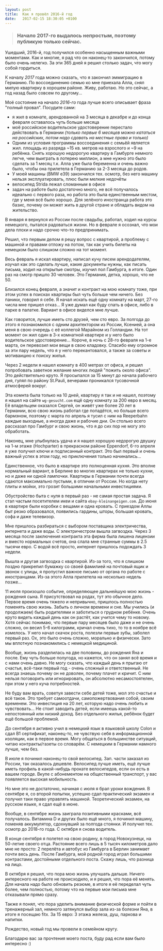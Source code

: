 ```yaml
---
layout: post
title:  Как я провёл 2016-й год
date:   2017-02-15 18:30:05 +0100
---
```


> ### Начало 2017-го выдалось непростым, поэтому публикую только сейчас.

Ушедший, 2016-й, год получился особенно насыщенным важными моментами. Как и многие, я рад что
он наконец-то закончился, потому было очень нелегко. За эти 365 дней я решил столько задач,
что могу собой гордиться.

К началу *2017* года можно сказать, что я закончил эммиграцию в Германию. По воссоединению семью ко мне
приехала Алла, снял милую квартирку в хорошем районе. Живу, работаю. Но это сейчас, а год назад было
совсем по другому...

Моё состояние на начало *2016-го* года лучше всего описывает фраза "полный провал". Посудите сами:
* я жил в комнате, арендованной на 3 месяца в декабре и до конца февраля оставалось чуть больше месяца
* моё российское водительское удостоверение перестало действовать в Германии
*(только первые 6 месяцев можно кататься на российских, потом надо сдавать на местные права и только)*
* Одним из условия программы воссоединения с семьёй является жил. площадь из разряда ~15 кв.
метров на взрослого и ~9 на ребёнка. Снять хорошую недорогую квартиру в Гамбурге немного
легче, чем выиграть в лотерею миллион, а мне нужно это было сделать за 1 месяц т.к. Алла уже была
беременна и очень важно было, чтобы она прилетела в Германию за 2-3 месяца до родов.
* У моей машины (BMW e39) закончился тех. осмотр, без него машину нельзя эксплуатировать, плюс были
мелкие недочёты
* велосипед Strida лежал сломанным в офисе
* задач на работе было достаточно много, не всё получалось идеально с первого раза, но работа
это была единственным местом, где у меня всё было хорошо. Для зелёного иностранца работа это базис,
почему он может жить в другой стране и обладать видом на жительство.

В января я вернулся из России после свадьбы, работал, ходил на курсы немецкого, пытался радоваться жизни.
Но в феврале я осознал, что мои дела плохи и надо срочно что-то предпринимать.

Решил, что первым делом я решу вопрос с квартирой, а проблему с машиной и правами отложу на потом,
так как учить билеты на немецком было слишком сложно на тот момент.

Весь февраль я искал квартиру, написал кучу писем арендодателям, изучал как это сделать лучше,
какие документы нужны, как писать письма, ходил на открытые смотры, изучил пол Гамбурга, в итоге.
Один раз на смотр пришло 30 человек. Это Германия, детка, хорошо, что не 50.

Близился конец февраля, а значит и контракт на мою комнату тоже, при этом успех в поисках
квартиры был чуть больше чем ничего. Без паники, говорил я себе. Я начал искать ещё одну комнату на
март, 27-го числа мне пришел отказ... Я уже думал как буду спать в офисе, либо в парке в палатке.
Вариант в офисе виделся мне лучше.

Как говорится, лучше иметь сто друзей, чем сто евро. За полгода до этого я познакомился с одним архитектором
из России, Ксенией, а она меня в свою очередь с её коллегой Марайном из Голландии. На тот момент он
жил один в 3-х комнатной квартире и у него было водительское удостоверение... Короче, в ночь с 28-го
февраля на 1-е марта, он перевозил мои вещи в свою кладовку. Спасибо ему огромное за эти пару недель,
что я у него перекантовался, а также за советы и мотиваицию к поиску жилья.

Через 2 недели я нашел комнату в 400 метрах от офиса, и решил попробовать заветное желание многих
людей "пожить около офиса". Это действительно круто. Я просыпался за 15 минут до начала рабочего дня,
гулял по району St.Pauli, вечерами проникался тусовочной атмосферей вокруг.

Эта комнта была только на 10 дней, квартиру я так и не нашел, поэтому я нашел на сайте `wg-gesucht.com`
ещё одну комнату за 200 евро в месяц. Её владельцем оказался Сергей, он живёт уже более 20 лет в
Германии, всю свою жизнь работал где попадётся, но больше всего бармэном, поэтому с марта по апрель
я тусил с ним на Reeperbahn каждые выходные, а иногда даже и рабочие дни. Он столько всего рассказал
про Гамбург и свою жизнь, что я до сих пор не могу это обработать.

Наконец, мне улыбнулась удача и я нашел хорошую недорогую двушку на 1-м этаже (Hochparter)
в прекрасном районе Eppendorf, 6-го апреля я уже получил ключи и подписанный контракт. Это был первый
и очень важный успех в этом году, но приключения только начинались...

Единственное, что было в квартире это полноценная кухня. Это вполне нормальный вариант, в Берлине
во многих квартирах не только кухни, но и даже ни одной лампочки. Квартиры в Германии почти
всегда сдаются максимально пустыми, в отличии от России. Но когда нету плиты и мойки, это грозит
большими начальными инвестициями.

Обустройство быта с нуля в первый раз - не самая простая задача. Я стал частым посетителем икеи
и сайта `ebay-kleinangeigen.com`. До июня в квартире были коробки с вещами и одна кровать. С приездом
Аллы быт резко образовался, появились гардины, шторы, большая кровать, софа и даже телевизор.

Мне  пришлось разбираться с выбором поставщика электричества, интернета и даже воды. С электричестром
вышла загвоздка. Через 3 месяца после заключения контракта эта фирма была лишена лицензии и вместо
нормальных счетов, она слала мне странные суммы в 2.5 тысячи евро. С водой всё просто, интернет
пришлось подождать 3 недели.

Вышла и другая загвоздка с квартирой. Из-за того, что я слишком поздно прикрепил бумажку со своей
фамилией на почтовый ящик и звонок с улицы, я пропустил важное письмо от органа по работе с иностранцами.
Из-за этого Алла прилетела на несколько недель позже...

11 июля произошло событие, определяющее дальнейшую мою жизнь - рождения сына. Я присутствовал на родах,
тут это обычное дело. Первое время очень тяжело и непривычно, пришлось полностью поменять свою жизнь. 
Забыть о личном времени и сне. Мы учились (и продолжаем) быть родителями и заботиться о грудном ребёнке. 
Очень круто видеть каждый день как он растёт, как учится чему то новому. Хотя сейчас понимаю, что первые 
пару месяцев было даже и не очень сложно, он весил 5-6 килограмм, кричал очень тихо, то то в ноябре всё 
измелось. У него начал скачок роста, полезли первые зубы, заболел первый раз. Ох, это было очень сложно, 
морально и физически. Зато мы вплотную познакомились с немецкой медициной.

Вообще, жизнь разделилась на две половины, до рождения Яна и после. Ему чуть больше полугода, но кажется,
что он занял всё время и с нами очень давно. Не могу сказать, что каждый день я прыгаю от
счастья, всё-таки первый год - очень сложный и ответственный. Не всегда знаешь почему он не
доволен, почему плачет и кричит. С ним нельзя поговорить или игнорировать, он абсолютно несамостоятелен,
при этом у него куча потребностей.

Не буду вам врать, советуя завести себе детей тоже, мол это счастье и всё такое. Это требует самоотдачи,
самопожертвования собой, своим временем. Это инвестиция на 20 лет, которую надо очень любить и
чувствовать... Не стоит заводить детей, если имеешь какой-то непостоянный или низкий доход.
Без отдельного жилья, ребёнок будет ещё большой проблемой.

До сентября я активно учил в немецкий язык в языковой школу Colon и сдал B1 сертификат, наконец-то,
не чувствую себя в информационной изоляции, как в первое время. Могу общаться в большинстве ситуаций,
читаю контракты/газеты со словарём. С немецким в Германии намного лучше, чем без.

В июле я починил наконец-то свой велосипед. Зап. части заказал из России, так оказалось дешевле.
Велосипед лучше иметь, ещё лучше иметь профиль в какой-нибудь прокате велосипедов, если он есть
в вашем городе. Вкупе с абонементом на общественный транспорт, у вас появляется высокая мобильность.

Но мне это не достаточно, начиная с июля я брал уроки вождения. В сентябре я, со второй попытки,
успешно сдал практический экзамен и получил таки право управлять машиной. Теоретический экзамен, на
русском языке, я сдал ещё в июне.

Вообще, в сентябре жизнь заиграла позитивными красками, всё получалось. Витамина D и других было ещё
много, я починил машину, поменяв аккумулятор, сдохнувший за полгода стоянки. И получил тех. осмотр
до 2018-го года. С октября я снова водитель.

В конце сентября я полетел на свою родину, в город Новокузнецк, на 50-летие своего отца. Растояние
всего лишь в 5 тысяч километров дало мне не просто: 2 перелёта и автобус из Гамбурга в Берлин занимает
почти весь день. После Гамбурга, мой родной город играл большими контрастами, достойными отдельного поста.
Скажу лишь, что разница на лицо.

В октября я решил, что пора мою жизнь улучшать дальше. Ничего интересного на работе не происходило,
и я решил, что пора её менять. Для начала надо было обновить резюме, в итоге я её переделал чуть
более, чем полностью, потому что на первые мои письма мне отказывали прямо сразу.

Также я понял, что пора уделить внимание физической форме и пойти в тренажерный зал, немного
затянулся выбор зала из-за болезни Яна, в итоге я посещаю fitx. За 15 евро: 3 этажа железа,
душ, паркова и напитки.

Рождество, новый год мы провели в семейном кругу.

Благодарю вас за прочтения моего поста, буду рад если вам было интересно :)
